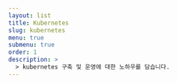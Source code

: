 ```yaml
---
layout: list
title: Kubernetes
slug: kubernetes
menu: true
submenu: true
order: 1
description: >
  > kubernetes 구축 및 운영에 대한 노하우를 담습니다.
---
```

